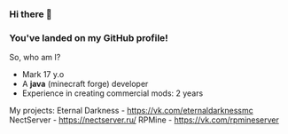 ### Hi there 👋
### You've landed on my GitHub profile!

So, who am I?
* Mark 17 y.o
* A **java** (minecraft forge) developer
* Experience in creating commercial mods: 2 years

My projects:
Eternal Darkness - https://vk.com/eternaldarknessmc
NectServer - https://nectserver.ru/
RPMine - https://vk.com/rpmineserver
